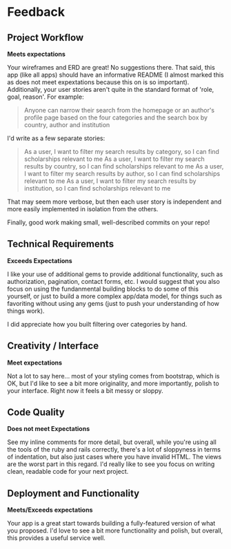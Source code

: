 # Feedback

## Project Workflow

**Meets expectations**

Your wireframes and ERD are great! No suggestions there. That said, this app
(like all apps) should have an informative README (I almost marked this as does
not meet expextations because this on is so important). Additionally, your user
stories aren't quite in the standard format of 'role, goal, reason'. For
example:

> Anyone can narrow their search from the homepage or an author's profile page based on the four categories and the search box by country, author and institution

I'd write as a few separate stories:

> As a user, I want to filter my search results by category, so I can find scholarships relevant to me
> As a user, I want to filter my search results by country, so I can find scholarships relevant to me
> As a user, I want to filter my search results by author, so I can find scholarships relevant to me
> As a user, I want to filter my search results by institution, so I can find scholarships relevant to me

That may seem more verbose, but then each user story is independent and more
easily implemented in isolation from the others.

Finally, good work making small, well-described commits on your repo!

## Technical Requirements

**Exceeds Expectations**

I like your use of additional gems to provide additional functionality, such as
authorization, pagination, contact forms, etc. I would suggest that you also
focus on using the fundanmental building blocks to do some of this yourself,
or just to build a more complex app/data model, for things such as favoriting
without using any gems (just to push your understanding of how things work).

I did appreciate how you built filtering over categories by hand.

## Creativity / Interface

**Meet expectations**

Not a lot to say here... most of your styling comes from bootstrap, which is OK,
but I'd like to see a bit more originality, and more importantly, polish to your
interface. Right now it feels a bit messy or sloppy.

## Code Quality

**Does not meet Expectations**

See my inline comments for more detail, but overall, while you're using all the
tools of the ruby and rails correctly, there's a lot of sloppyness in terms of
indentation, but also just cases where you have invalid HTML. The views are the
worst part in this regard. I'd really like to see you focus on writing clean,
readable code for your next project.

## Deployment and Functionality

**Meets/Exceeds expectations**

Your app is a great start towards building a fully-featured version of what you
proposed. I'd love to see a bit more functionality and polish, but overall, this
provides a useful service well.
